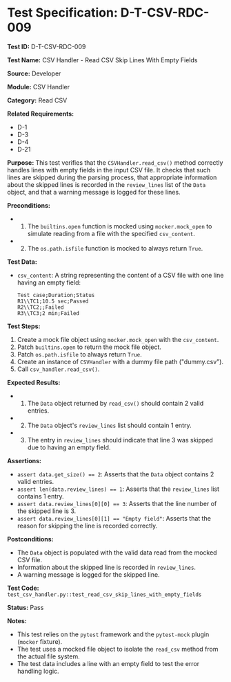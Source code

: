 # Test Specification: D-T-CSV-RDC-009

**Test ID:** D-T-CSV-RDC-009

**Test Name:** CSV Handler - Read CSV Skip Lines With Empty Fields

**Source:** Developer

**Module:** CSV Handler

**Category:** Read CSV

**Related Requirements:**

*   D-1
*   D-3
*   D-4
*   D-21

**Purpose:**
This test verifies that the `CSVHandler.read_csv()` method correctly handles lines with empty fields in the input CSV file. It checks that such lines are skipped during the parsing process, that appropriate information about the skipped lines is recorded in the `review_lines` list of the `Data` object, and that a warning message is logged for these lines.

**Preconditions:**

*   1) The `builtins.open` function is mocked using `mocker.mock_open` to simulate reading from a file with the specified `csv_content`.
*   2) The `os.path.isfile` function is mocked to always return `True`.

**Test Data:**

*   `csv_content`: A string representing the content of a CSV file with one line having an empty field:
    ```csv
    Test case;Duration;Status
    R1\\TC1;10.5 sec;Passed
    R2\\TC2;;Failed
    R3\\TC3;2 min;Failed
    ```

**Test Steps:**

1.  Create a mock file object using `mocker.mock_open` with the `csv_content`.
2.  Patch `builtins.open` to return the mock file object.
3.  Patch `os.path.isfile` to always return `True`.
4.  Create an instance of `CSVHandler` with a dummy file path ("dummy.csv").
5.  Call `csv_handler.read_csv()`.

**Expected Results:**

*   1) The `Data` object returned by `read_csv()` should contain 2 valid entries.
*   2) The `Data` object's `review_lines` list should contain 1 entry.
*   3) The entry in `review_lines` should indicate that line 3 was skipped due to having an empty field.

**Assertions:**

*   `assert data.get_size() == 2`: Asserts that the `Data` object contains 2 valid entries.
*   `assert len(data.review_lines) == 1`: Asserts that the `review_lines` list contains 1 entry.
*   `assert data.review_lines[0][0] == 3`: Asserts that the line number of the skipped line is 3.
*   `assert data.review_lines[0][1] == "Empty field"`: Asserts that the reason for skipping the line is recorded correctly.

**Postconditions:**

*   The `Data` object is populated with the valid data read from the mocked CSV file.
*   Information about the skipped line is recorded in `review_lines`.
*   A warning message is logged for the skipped line.

**Test Code:** `test_csv_handler.py::test_read_csv_skip_lines_with_empty_fields`

**Status:** Pass

**Notes:**

*   This test relies on the `pytest` framework and the `pytest-mock` plugin (`mocker` fixture).
*   The test uses a mocked file object to isolate the `read_csv` method from the actual file system.
*   The test data includes a line with an empty field to test the error handling logic.
